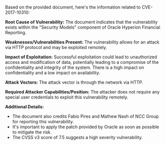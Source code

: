 Based on the provided document, here's the information related to CVE-2017-10310:

**Root Cause of Vulnerability:**
The document indicates that the vulnerability exists within the "Security Models" component of Oracle Hyperion Financial Reporting. 

**Weaknesses/Vulnerabilities Present:**
The vulnerability allows for an attack via HTTP protocol and may be exploited remotely.

**Impact of Exploitation:**
Successful exploitation could lead to unauthorized access and modification of data, potentially leading to a compromise of the confidentiality and integrity of the system. There is a high impact on confidentiality and a low impact on availability.

**Attack Vectors:**
The attack vector is through the network via HTTP.

**Required Attacker Capabilities/Position:**
The attacker does not require any special user credentials to exploit this vulnerability remotely.

**Additional Details:**

- The document also credits Fabio Pires and Mathew Nash of NCC Group for reporting this vulnerability.
- It's important to apply the patch provided by Oracle as soon as possible to mitigate the risk.
- The CVSS v3 score of 7.5 suggests a high severity vulnerability.